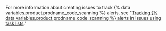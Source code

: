 
For more information about creating issues to track {% data variables.product.prodname_code_scanning %} alerts, see "[Tracking {% data variables.product.prodname_code_scanning %} alerts in issues using task lists](/code-security/code-scanning/automatically-scanning-your-code-for-vulnerabilities-and-errors/tracking-code-scanning-alerts-in-issues-using-task-lists)."
